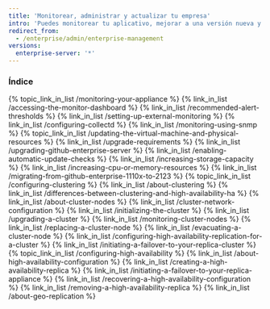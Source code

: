 ```yaml
---
title: 'Monitorear, administrar y actualizar tu empresa'
intro: 'Puedes monitorear tu aplicativo, mejorar a una versión nueva y configurar el agrupamiento o la disponibilidad alta'
redirect_from:
  - /enterprise/admin/enterprise-management
versions:
  enterprise-server: '*'
---
```



### Índice

{% topic_link_in_list /monitoring-your-appliance %}
    {% link_in_list /accessing-the-monitor-dashboard %}
    {% link_in_list /recommended-alert-thresholds %}
    {% link_in_list /setting-up-external-monitoring %}
    {% link_in_list /configuring-collectd %}
    {% link_in_list /monitoring-using-snmp %}
{% topic_link_in_list /updating-the-virtual-machine-and-physical-resources %}
    {% link_in_list /upgrade-requirements %}
    {% link_in_list /upgrading-github-enterprise-server %}
    {% link_in_list /enabling-automatic-update-checks %}
    {% link_in_list /increasing-storage-capacity %}
    {% link_in_list /increasing-cpu-or-memory-resources %}
    {% link_in_list /migrating-from-github-enterprise-1110x-to-2123 %}
{% topic_link_in_list /configuring-clustering %}
    {% link_in_list /about-clustering %}
    {% link_in_list /differences-between-clustering-and-high-availability-ha %}
    {% link_in_list /about-cluster-nodes %}
    {% link_in_list /cluster-network-configuration %}
    {% link_in_list /initializing-the-cluster %}
    {% link_in_list /upgrading-a-cluster %}
    {% link_in_list /monitoring-cluster-nodes %}
    {% link_in_list /replacing-a-cluster-node %}
    {% link_in_list /evacuating-a-cluster-node %}
    {% link_in_list /configuring-high-availability-replication-for-a-cluster %}
    {% link_in_list /initiating-a-failover-to-your-replica-cluster %}
{% topic_link_in_list /configuring-high-availability %}
    {% link_in_list /about-high-availability-configuration %}
    {% link_in_list /creating-a-high-availability-replica %}
    {% link_in_list /initiating-a-failover-to-your-replica-appliance %}
    {% link_in_list /recovering-a-high-availability-configuration %}
    {% link_in_list /removing-a-high-availability-replica %}
    {% link_in_list /about-geo-replication %}
